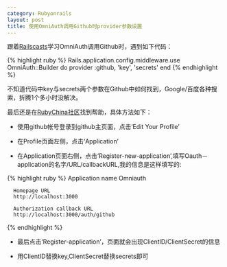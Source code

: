 ```yaml
---
category: Rubyonrails
layout: post
title: 使用OmniAuth调用Github时provider参数设置
---
```


跟着[Railscasts](http://railscasts-china.com/episodes/omniauth-1)学习OmniAuth调用Github时，遇到如下代码：

{% highlight ruby %}
    Rails.application.config.middleware.use OmniAuth::Builder do
      provider :github, 'key', 'secrets'
    end
{% endhighlight %}

不知道代码中key与secrets两个参数在Github中如何找到，Google/百度各种搜索，折腾1个多小时没解决。

最后还是在[RubyChina社区](http://ruby-china.org)找到帮助，具体方法如下：

* 使用github帐号登录到github主页面，点击‘Edit Your Profile’

* 在Profile页面左侧，点击‘Application’

* 在Application页面右侧，点击‘Register-new-application’,填写Oauth－application的名字/URL/callbackURL,我的信息是这样填写的:

{% highlight ruby %}
      Application name
      Omniauth

      Homepage URL
      http://localhost:3000

      Authorization callback URL
      http://localhost:3000/auth/github
{% endhighlight %}

* 最后点击‘Register-application’，页面就会出现ClientID/ClientSecret的信息

* 用ClientID替换key,ClientSecret替换secrets即可

    















